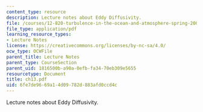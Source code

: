 ```yaml
---
content_type: resource
description: Lecture notes about Eddy Diffusivity.
file: /courses/12-820-turbulence-in-the-ocean-and-atmosphere-spring-2007/6fe7de9669a14d09782d883afd0ccd4c_ch13.pdf
file_type: application/pdf
learning_resource_types:
- Lecture Notes
license: https://creativecommons.org/licenses/by-nc-sa/4.0/
ocw_type: OCWFile
parent_title: Lecture Notes
parent_type: CourseSection
parent_uid: 1816500b-a90a-0efb-fa34-70eb309e5655
resourcetype: Document
title: ch13.pdf
uid: 6fe7de96-69a1-4d09-782d-883afd0ccd4c
---
```

Lecture notes about Eddy Diffusivity.